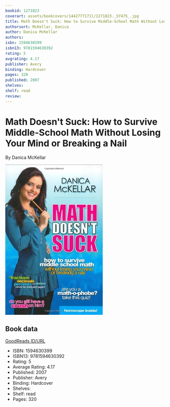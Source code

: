 ```yaml
---
bookid: 1271823
coverart: assets/bookcovers/1442777171l/1271823._SY475_.jpg
title: Math Doesn't Suck: How to Survive Middle-School Math Without Losing Your Mind or Breaking a Nail
authorsort: McKellar, Danica
author: Danica McKellar
authors: 
isbn: 1594630399
isbn13: 9781594630392
rating: 5
avgrating: 4.17
publisher: Avery
binding: Hardcover
pages: 320
published: 2007
shelves: 
shelf: read
review: 
---
```


# Math Doesn't Suck: How to Survive Middle-School Math Without Losing Your Mind or Breaking a Nail

By Danica McKellar

![](../../assets/bookcovers/1442777171l/1271823._SY475_.jpg)

## Book data

[GoodReads ID/URL](https://www.goodreads.com/book/show/1271823)

- ISBN: 1594630399
- ISBN13: 9781594630392
- Rating: 5
- Average Rating: 4.17
- Published: 2007
- Publisher: Avery
- Binding: Hardcover
- Shelves: 
- Shelf: read
- Pages: 320

